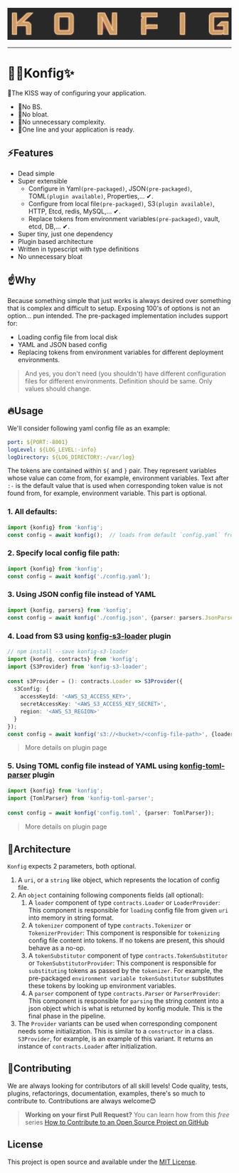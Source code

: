 ![🚀✨Konfig✨](./logo.png)

---

# 🚀✨Konfig✨
🥰The KISS way of configuring your application. 
- 👏️No BS.
- 👏No bloat.
- 👏No unnecessary complexity.
- 👏One line and your application is ready.

## ⚡️Features
* Dead simple
* Super extensible
  - Configure in Yaml`(pre-packaged)`, JSON`(pre-packaged)`, TOML`(plugin available)`, Properties,... ✔.
  - Configure from local file`(pre-packaged)`, S3`(plugin available)`, HTTP, Etcd, redis, MySQL,... ✔.
  - Replace tokens from environment variables`(pre-packaged)`, vault, etcd, DB,... ✔.
* Super tiny, just one dependency
* Plugin based architecture
* Written in typescript with type definitions
* No unnecessary bloat

## ☝️Why
Because something simple that just works is always desired over something that is complex and difficult to setup. Exposing 100's of options is not an option... pun intended. The pre-packaged implementation includes support for:
* Loading config file from local disk
* YAML and JSON based config
* Replacing tokens from environment variables for different deployment environments.
> And yes, you don't need (you shouldn't) have different configuration files for different environments. Definition should be same. Only values should change.

## 🔥Usage
We'll consider following yaml config file as an example:
```yaml
port: ${PORT:-8001}
logLevel: ${LOG_LEVEL:-info}
logDirectory: ${LOG_DIRECTORY:-/var/log}
```
The tokens are contained within `${` and `}` pair. They represent variables whose value can come from, for example, environment variables. Text after `:-` is the default value that is used when corresponding token value is not found from, for example, environment variable. This part is optional.

### 1. All defaults:
```typescript
import {konfig} from 'konfig';
const config = await konfig();  // loads from default `config.yaml` from current directory
```

### 2. Specify local config file path:
```typescript
import {konfig} from 'konfig';
const config = await konfig('./config.yaml');
```

### 3. Using JSON config file instead of YAML
```typescript
import {konfig, parsers} from 'konfig';
const config = await konfig('./config.json', {parser: parsers.JsonParser})
```

### 4. Load from S3 using [konfig-s3-loader](https://github.com/freakynit/konfig-s3-loader) plugin
```typescript
// npm install --save konfig-s3-loader
import {konfig, contracts} from 'konfig';
import {S3Provider} from 'konfig-s3-loader';

const s3Provider = (): contracts.Loader => S3Provider({
  s3Config: {
    accessKeyId: '<AWS_S3_ACCESS_KEY>',
    secretAccessKey: '<AWS_S3_ACCESS_KEY_SECRET>',
    region: '<AWS_S3_REGION>'
  }
});
const config = await konfig('s3://<bucket>/<config-file-path>', {loader: s3Provider});
```
> More details on plugin page

### 5. Using TOML config file instead of YAML using [konfig-toml-parser](https://github.com/freakynit/konfig-toml-parser) plugin
```typescript
import {konfig} from 'konfig';
import {TomlParser} from 'konfig-toml-parser';

const config = await konfig('config.toml', {parser: TomlParser});
```
> More details on plugin page

## 🔬Architecture
`Konfig` expects 2 parameters, both optional.
1. A `uri`, or a `string` like object, which represents the location of config file.
2. An `object` containing following components fields (all optional):
   1. A `loader` component of type `contracts.Loader` or `LoaderProvider`: This component is responsible for `loading` config file from given `uri` into memory in string format.
   2. A `tokenizer` component of type `contracts.Tokenizer` or `TokenizerProvider`: This component is responsible for `tokenizing` config file content into tokens. If no tokens are present, this should behave as a no-op.
   3. A `tokenSubstitutor` component of type `contracts.TokenSubstitutor` or `TokenSubstitutorProvider`: This component is responsible for `substituting` tokens as passed by the `tokenizer`. For example, the pre-packaged `environment variable tokenSubstitutor` substitutes these tokens by looking up environment variables.
   4. A `parser` component of type `contracts.Parser` or `ParserProvider`: This component is responsible for `parsing` the string content into a json object which is what is returned by konfig module. This is the final phase in the pipeline.
3. The `Provider` variants can be used when corresponding component needs some initialization. This is similar to a `constructor` in a class. `S3Provider`, for example, is an example of this variant. It returns an instance of `contracts.Loader` after initialization.

## 🤝Contributing
We are always looking for contributors of all skill levels! Code quality, tests, plugins, refactorings, documentation, examples, there's so much to contribute to. Contributions are always welcome😊

> **Working on your first Pull Request?** You can learn how from this *free* series [How to Contribute to an Open Source Project on GitHub](https://kcd.im/pull-request) 

## License

This project is open source and available under the [MIT License](LICENSE).
